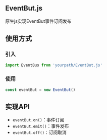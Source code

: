 ## EventBut.js
原生js实现EventBut事件订阅发布

## 使用方式
### 引入
```js
import EventBus from 'yourpath/EventBut.js'
```
### 使用
```js
const eventBut = new EventBut()
```
## 实现API
- `eventBut.on()`：事件订阅
- `eventBut.emit()`：事件发布
- `eventBut.off()`：订阅取消